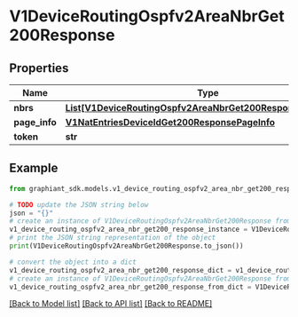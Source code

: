 # V1DeviceRoutingOspfv2AreaNbrGet200Response


## Properties

Name | Type | Description | Notes
------------ | ------------- | ------------- | -------------
**nbrs** | [**List[V1DeviceRoutingOspfv2AreaNbrGet200ResponseNbrsInner]**](V1DeviceRoutingOspfv2AreaNbrGet200ResponseNbrsInner.md) |  | [optional] 
**page_info** | [**V1NatEntriesDeviceIdGet200ResponsePageInfo**](V1NatEntriesDeviceIdGet200ResponsePageInfo.md) |  | [optional] 
**token** | **str** |  | [optional] 

## Example

```python
from graphiant_sdk.models.v1_device_routing_ospfv2_area_nbr_get200_response import V1DeviceRoutingOspfv2AreaNbrGet200Response

# TODO update the JSON string below
json = "{}"
# create an instance of V1DeviceRoutingOspfv2AreaNbrGet200Response from a JSON string
v1_device_routing_ospfv2_area_nbr_get200_response_instance = V1DeviceRoutingOspfv2AreaNbrGet200Response.from_json(json)
# print the JSON string representation of the object
print(V1DeviceRoutingOspfv2AreaNbrGet200Response.to_json())

# convert the object into a dict
v1_device_routing_ospfv2_area_nbr_get200_response_dict = v1_device_routing_ospfv2_area_nbr_get200_response_instance.to_dict()
# create an instance of V1DeviceRoutingOspfv2AreaNbrGet200Response from a dict
v1_device_routing_ospfv2_area_nbr_get200_response_from_dict = V1DeviceRoutingOspfv2AreaNbrGet200Response.from_dict(v1_device_routing_ospfv2_area_nbr_get200_response_dict)
```
[[Back to Model list]](../README.md#documentation-for-models) [[Back to API list]](../README.md#documentation-for-api-endpoints) [[Back to README]](../README.md)


